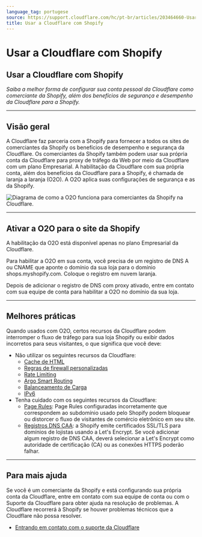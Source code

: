 ```yaml
---
language_tag: portugese
source: https://support.cloudflare.com/hc/pt-br/articles/203464660-Usar-a-Cloudflare-com-Shopify
title: Usar a Cloudflare com Shopify
---
```


# Usar a Cloudflare com Shopify

## Usar a Cloudflare com Shopify

_Saiba a melhor forma de configurar sua conta pessoal da Cloudflare como comerciante da Shopify, além dos benefícios de segurança e desempenho da Cloudflare para a Shopify._

___

## Visão geral

A Cloudflare faz parceria com a Shopify para fornecer a todos os sites de comerciantes da Shopify os benefícios de desempenho e segurança da Cloudflare. Os comerciantes da Shopify também podem usar sua própria conta da Cloudflare para proxy de tráfego da Web por meio da Cloudflare com um plano Empresarial. A habilitação da Cloudflare com sua própria conta, além dos benefícios da Cloudflare para a Shopify, é chamada de laranja a laranja (O2O). A O2O aplica suas configurações de segurança e as da Shopify.

![Diagrama de como a O2O funciona para comerciantes da Shopify na Cloudflare.](/support/static/hc-ext-shopify_o2o.png)

___

## Ativar a O2O para o site da Shopify

A habilitação da O2O está disponível apenas no plano Empresarial da Cloudflare.

Para habilitar a O2O em sua conta, você precisa de um registro de DNS A ou CNAME que aponte o domínio da sua loja para o domínio shops.myshopify.com. Coloque o registro em nuvem laranja.

Depois de adicionar o registro de DNS com proxy ativado, entre em contato com sua equipe de conta para habilitar a O2O no domínio da sua loja.

___

## Melhores práticas

Quando usados com O2O, certos recursos da Cloudflare podem interromper o fluxo de tráfego para sua loja Shopify ou exibir dados incorretos para seus visitantes, o que significa que você deve:

-   Não utilizar os seguintes recursos da Cloudflare:
    -   [Cache de HTML](https://developers.cloudflare.com/cache/)
    -   [Regras de firewall personalizadas](https://developers.cloudflare.com/firewall/)
    -   [Rate Limiting](https://support.cloudflare.com/hc/articles/115001635128)
    -   [Argo Smart Routing](https://support.cloudflare.com/hc/articles/115000224552)
    -   [Balanceamento de Carga](https://developers.cloudflare.com/load-balancing/)
    -   [IPv6](https://support.cloudflare.com/hc/articles/229666767)
-   Tenha cuidado com os seguintes recursos da Cloudflare:
    -   [Page Rules](https://support.cloudflare.com/hc/articles/218411427): Page Rules configuradas incorretamente que correspondem ao subdomínio usado pelo Shopify podem bloquear ou distorcer o fluxo de visitantes de comércio eletrônico em seu site.
    -   [Registros DNS CAA](https://developers.cloudflare.com/ssl/edge-certificates/custom-certificates/caa-records): a Shopify emite certificados SSL/TLS para domínios de lojistas usando a Let's Encrypt. Se você adicionar algum registro de DNS CAA, deverá selecionar a Let's Encrypt como autoridade de certificação (CA) ou as conexões HTTPS poderão falhar.

___

## Para mais ajuda

Se você é um comerciante da Shopify e está configurando sua própria conta da Cloudflare, entre em contato com sua equipe de conta ou com o Suporte da Cloudflare para obter ajuda na resolução de problemas. A Cloudflare recorrerá à Shopify se houver problemas técnicos que a Cloudflare não possa resolver.

-   [Entrando em contato com o suporte da Cloudflare](https://support.cloudflare.com/hc/pt-br/articles/200172476-Contacting-Cloudflare-Support)
